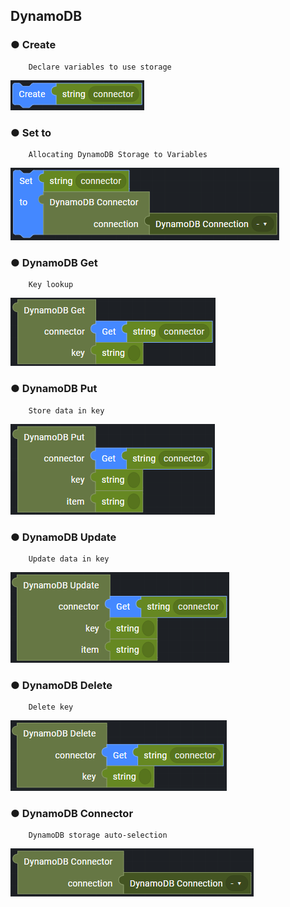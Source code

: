 ## DynamoDB

### ● Create

        Declare variables to use storage

![](../../../img/assets/image%20%28244%29.png)

### ● Set to

        Allocating DynamoDB Storage to Variables

![](../../../img/assets/image%20%28219%29.png)

### ● DynamoDB Get

        Key lookup

![](../../../img/assets/image%20%28281%29.png)

### ● DynamoDB Put

        Store data in key

![](../../../img/assets/image%20%28276%29.png)

### ● DynamoDB Update

        Update data in key

![](../../../img/assets/image%20%28301%29.png)

### ● DynamoDB Delete

        Delete key

![](../../../img/assets/image%20%28225%29.png)

### ● DynamoDB Connector

        DynamoDB storage auto-selection

![](../../../img/assets/image%20%28251%29.png)
